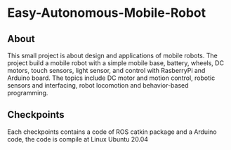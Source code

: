 # Easy-Autonomous-Mobile-Robot
## About
This small project is about design and applications of mobile robots. The project build a mobile robot with a simple mobile base, battery, wheels, DC motors, touch sensors, light sensor, and control with RasberryPi and Arduino board. The topics include DC motor and motion control, robotic sensors and interfacing, robot locomotion and behavior-based programming. 
## Checkpoints
Each checkpoints contains a code of ROS catkin package and a Arduino code, the code is compile at Linux Ubuntu 20.04 
